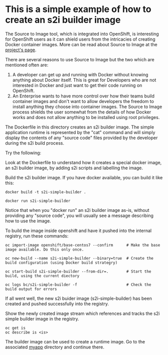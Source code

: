 # This is a simple example of how to create an s2i builder image

The Source to Image tool, which is integrated into OpenShift, is interesting for OpenShift users as it can shield users from the intricacies of creating Docker container images.  More can be read about Source to Image at the [project's page](https://github.com/openshift/source-to-image/blob/master/README.md).

There are several reasons to use Source to Image but the two which are mentioned often are:

1. A developer can get up and running with Docker without knowing anything about Docker itself.  This is great for Developers who are not interested in Docker and just want to get their code running on OpenShift. 
1. An Enterprise wants to have more control over how their teams build container images and don't want to allow developers the freedom to install anything they choose into container images.  The Source to Image process shields the user somewhat from the details of how Docker works and does not allow anything to be installed using root privileges. 

The Dockerfile in this directory creates an s2i builder image.  The simple application runtime is represented by the "cat" command and will simply display the contents of any "source code" files provided by the developer during the s2i build process. 

Try the following:

Look at the Dockerfile to understand how it creates a special docker image, an s2i builder image, by adding s2i scripts and labelling the image. 

Build the s2i builder image. If you have docker available, you can build it like this:

```
docker build -t s2i-simple-builder . 

docker run s2i-simple-builder
```

Notice that when you "docker run" an s2i builder image as-is, without providing any "source code", you will usually see a message describing how to use the image. 

To build the image inside openshift and have it pushed into the internal registry, run these commands:

```
oc import-image openshift/base-centos7 --confirm      # Make the base image available. Do this only once.

oc new-build --name s2i-simple-builder --binary=true  # Create the build configuration (using Docker build strategry) 

oc start-build s2i-simple-builder --from-dir=.        # Start the build, using the current diectory

oc logs bc/s2i-simple-builder -f                      # Check the build output for errors 
```

If all went well, the new s2i buider image (s2i-simple-builder) has been created and pushed successfully into the registry.

Show the newly created image stream which references and tracks the s2i simple builder image in the registry.

```
oc get is
oc describe is <is>
```

The builder image can be used to create a runtime image.  Go to the associated [myapp](../myapp) directory and continue there.

